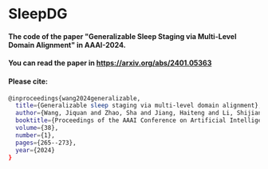 # SleepDG
#### The code of the paper "Generalizable Sleep Staging via Multi-Level Domain Alignment" in AAAI-2024.
#### You can read the paper in https://arxiv.org/abs/2401.05363
#### Please cite:
```bash
@inproceedings{wang2024generalizable,
  title={Generalizable sleep staging via multi-level domain alignment},
  author={Wang, Jiquan and Zhao, Sha and Jiang, Haiteng and Li, Shijian and Li, Tao and Pan, Gang},
  booktitle={Proceedings of the AAAI Conference on Artificial Intelligence},
  volume={38},
  number={1},
  pages={265--273},
  year={2024}
}
```
